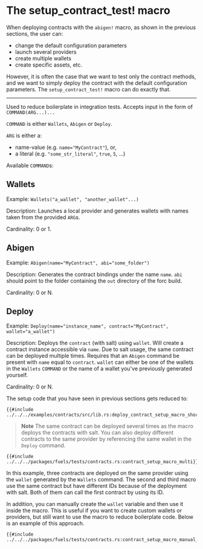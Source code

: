 # The setup_contract_test! macro

When deploying contracts with the `abigen!` macro, as shown in the previous sections, the user can:

- change the default configuration parameters
- launch several providers
- create multiple wallets
- create specific assets, etc.

However, it is often the case that we want to test only the contract methods, and we want to simply deploy the contract
with the default configuration parameters. The `setup_contract_test!` macro can do exactly that.

---

Used to reduce boilerplate in integration tests. Accepts input in the form
of `COMMAND(ARG...)...`

`COMMAND` is either `Wallets`, `Abigen` or `Deploy`.

`ARG` is either a:

* name-value (e.g. `name="MyContract"`), or,
* a literal (e.g. `"some_str_literal"`, `true`, `5`, ...)

Available `COMMAND`s:

Wallets
---

Example: `Wallets("a_wallet", "another_wallet"...)`

Description: Launches a local provider and generates wallets with names
taken from the provided `ARG`s.

Cardinality: 0 or 1.

Abigen
---

Example: `Abigen(name="MyContract", abi="some_folder")`

Description: Generates the contract bindings under the name `name`. `abi`
should point to the folder containing the `out` directory of the forc build.

Cardinality: 0 or N.

Deploy
---

Example: `Deploy(name="instance_name", contract="MyContract", wallet="a_wallet")`

Description: Deploys the `contract` (with salt) using `wallet`. Will create
a contract instance accessible via `name`.
Due to salt usage, the same contract can be deployed multiple times.
Requires that an `Abigen` command be present with `name` equal to
`contract`.
`wallet` can either be one of the wallets in the `Wallets` `COMMAND` or the
name of a wallet you've previously generated yourself.

Cardinality: 0 or N.


The setup code that you have seen in previous sections gets reduced to:

```rust,ignore
{{#include ../../../examples/contracts/src/lib.rs:deploy_contract_setup_macro_short}}
```

> **Note** The same contract can be deployed several times as the macro deploys the contracts with salt. You can also
> deploy different contracts to the same provider by referencing the same wallet in the `Deploy` command.

```rust,ignore
{{#include ../../../packages/fuels/tests/contracts.rs:contract_setup_macro_multi}}
```

In this example, three contracts are deployed on the same provider using the `wallet` generated by the `Wallets`
command. The second and third macro use the same contract but have different IDs because of the deployment with salt.
Both of them can call the first contract by using its ID.

In addition, you can manually create the `wallet` variable and then use it inside the macro. This is useful if you want
to create custom wallets or providers, but still want to use the macro to reduce boilerplate code. Below is an example
of this approach.

```rust,ignore
{{#include ../../../packages/fuels/tests/contracts.rs:contract_setup_macro_manual_wallet}}
```